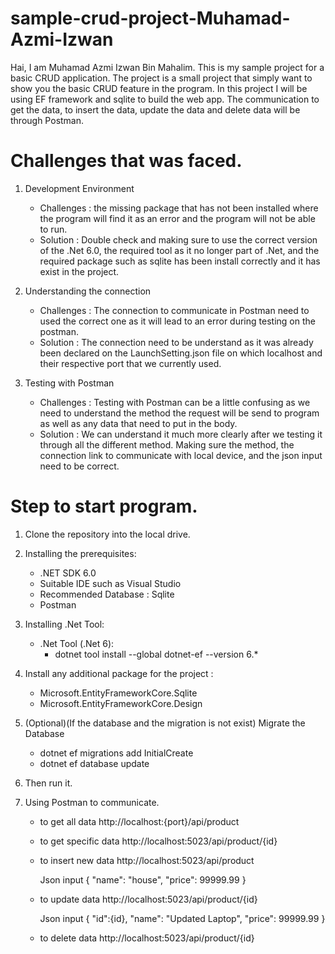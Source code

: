 # sample-crud-project-Muhamad-Azmi-Izwan
Hai, 
I am Muhamad Azmi Izwan Bin Mahalim. This is my sample project for a basic CRUD application.
The project is a small project that simply want to show you the basic CRUD feature in the program.
In this project I will be using EF framework and sqlite to build the web app. The communication to get the data,
to insert the data, update the data and delete data will be through Postman.

# Challenges that was faced.
1. Development Environment
    - Challenges : the missing package that has not been installed where the program will find it as an error and the program will not be able to run.
    - Solution : Double check and making sure to use the correct version of the .Net 6.0, the required tool as it no longer part of .Net, and the required package such as sqlite has been install correctly and it has exist in the project.

2. Understanding the connection
    - Challenges : The connection to communicate in Postman need to used the correct one as it will lead to an error during testing on the postman.
    - Solution : The connection need to be understand as it was already been declared on the LaunchSetting.json file on which localhost and their respective port that we currently used.

3. Testing with Postman
    - Challenges : Testing with Postman can be a little confusing as we need to understand the method the request will be send to program as well as any data that need to put in the body.
    - Solution : We can understand it much more clearly after we testing it through all the different method. Making sure the method, the connection link to communicate with local device, and the json input need to be correct.

# Step to start program.
1. Clone the repository into the local drive.

2. Installing the prerequisites:
    - .NET SDK 6.0
    - Suitable IDE such as Visual Studio
    - Recommended Database : Sqlite
    - Postman

3. Installing .Net Tool:
    - .Net Tool (.Net 6): 
        - dotnet tool install --global dotnet-ef --version 6.*

4. Install any additional package for the project :
    - Microsoft.EntityFrameworkCore.Sqlite
    - Microsoft.EntityFrameworkCore.Design

5. (Optional)(If the database and the migration is not exist) Migrate the Database
    - dotnet ef migrations add InitialCreate
    - dotnet ef database update

6. Then run it.

7. Using Postman to communicate.
    - to get all data
        http://localhost:{port}/api/product

    - to get specific data
        http://localhost:5023/api/product/{id}

    - to insert new data
        http://localhost:5023/api/product

        Json input
        {
            "name": "house",
            "price": 99999.99
        }

    - to update data
        http://localhost:5023/api/product/{id}

        Json input
        {
            "id":{id},
            "name": "Updated Laptop",
            "price": 99999.99
        }

    - to delete data
        http://localhost:5023/api/product/{id}




